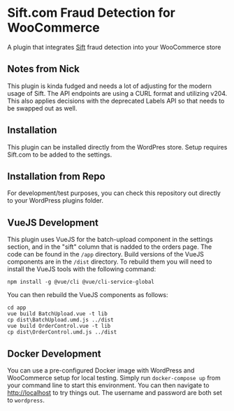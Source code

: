# Sift.com Fraud Detection for WooCommerce 

A plugin that integrates [Sift](https://sift.com) fraud detection into your WooCommerce store

## Notes from Nick
This plugin is kinda fudged and needs a lot of adjusting for the modern usage of Sift. The API endpoints are using a CURL format and utilizing v204. This also applies decisions with the deprecated Labels API so that needs to be swapped out as well.


## Installation

This plugin can be installed directly from the WordPres store.
Setup requires Sift.com to be added to the settings. 

## Installation from Repo

For development/test purposes, you can check this repository out directly to your WordPress plugins folder. 

## VueJS Development

This plugin uses VueJS for the batch-upload component in the settings section,
and in the "sift" column that is nadded to the orders page.
The code can be found in the `/app` directory.
Build versions of the VueJS components are in the `/dist` directory. 
To rebuild them you will need to install the VueJS tools with the following command:

```shell script
npm install -g @vue/cli @vue/cli-service-global
```

You can then rebuild the VueJS components as follows:

```shell script
cd app
vue build BatchUpload.vue -t lib
cp dist\BatchUpload.umd.js ../dist
vue build OrderControl.vue -t lib
cp dist\OrderControl.umd.js ../dist
```

## Docker Development

You can use a pre-configured Docker image with WordPress and WooCommerce setup for local testing.
Simply run `docker-compose up` from your command line to start this environment.
You can then navigate to [http://localhost](http://localhost) to try things out.
The username and password are both set to `wordpress`.
